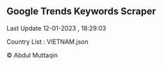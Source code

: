 

## Google Trends Keywords Scraper 
 
Last Update 12-01-2023 , 18:29:03

Country List :
VIETNAM.json



© Abdul Muttaqin 
